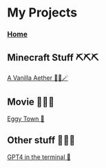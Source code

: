 # My Projects
### [Home](https://relboss.github.io)

## Minecraft Stuff ⛏️⛏️⛏️
[A Vanilla Aether 🍦🌀🪄](https://relboss.github.io/A-Vanilla-Aether)
## Movie 🎥🎥🎥
[Eggy Town 🥚](https://bit.ly/eggytown)
## Other stuff 📙📙📙
[GPT4 in the terminal 🤖](https://github.com/RELboss/gpt4)
